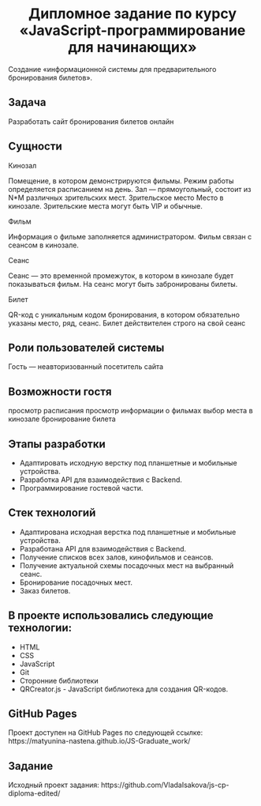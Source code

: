 <h1 align="center"> Дипломное задание по курсу «JavaScript-программирование для начинающих»</h1>
Создание «информационной системы для предварительного бронирования билетов».
<h2>Задача</h2>
Разработать сайт бронирования билетов онлайн
<h2>Сущности</h2>
<p>Кинозал</p> Помещение, в котором демонстрируются фильмы. Режим работы определяется расписанием на день. Зал — прямоугольный, состоит из N*M различных зрительских мест.
Зрительское место Место в кинозале. Зрительские места могут быть VIP и обычные.
<p>Фильм</p> Информация о фильме заполняется администратором. Фильм связан с сеансом в кинозале.
<p>Сеанс</p> Сеанс — это временной промежуток, в котором в кинозале будет показываться фильм. На сеанс могут быть забронированы билеты.
<p>Билет</p>QR-код c уникальным кодом бронирования, в котором обязательно указаны место, ряд, сеанс. Билет действителен строго на свой сеанс
<h2>Роли пользователей системы</h2>
Гость — неавторизованный посетитель сайта
<h2>Возможности гостя</h2>
просмотр расписания
просмотр информации о фильмах
выбор места в кинозале
бронирование билета

<h2>Этапы разработки</h2>
<ul>
<li>Адаптировать исходную верстку под планшетные и мобильные устройства.</li>
<li>Разработка API для взаимодействия с Backend.</li>
<li>Программирование гостевой части.</li>
</ul>

<h2>Стек технологий</h2>
<ul>
<li>Адаптирована исходная верстка под планшетные и мобильные устройства. 
<li>Разработана API для взаимодействия с Backend.
<li>Получение списков всех залов, кинофильмов и сеансов.
<li>Получение актуальной схемы посадочных мест на выбранный сеанс.
<li>Бронирование посадочных мест.
<li>Заказ билетов.
</ul>

<h2>В проекте использовались следующие технологии:</h2>
<ul>
<li>HTML
<li>CSS
<li>JavaScript
<li>Git
<li>Сторонние библиотеки
<li>QRCreator.js - JavaScript библиотека для создания QR-кодов.
</ul>
<h2>GitHub Pages</h2>
Проект доступен на GitHub Pages по следующей ссылке: https://matyunina-nastena.github.io/JS-Graduate_work/
<h2>Задание</h2>
Исходный проект задания: https://github.com/VladaIsakova/js-cp-diploma-edited/

